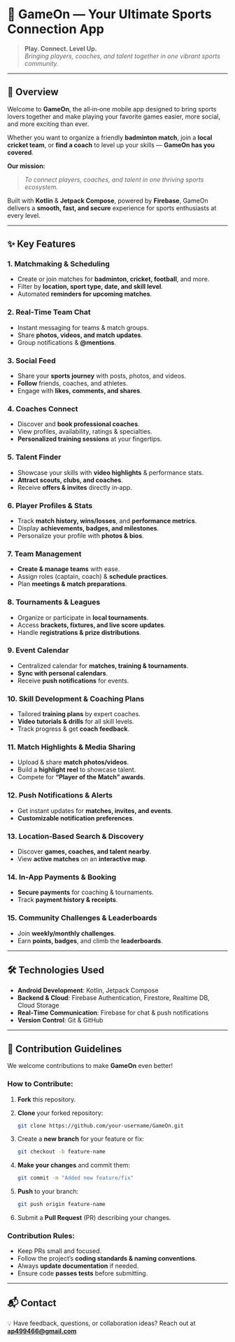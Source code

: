 # 🎯 GameOn — Your Ultimate Sports Connection App

> **Play. Connect. Level Up.**  
> *Bringing players, coaches, and talent together in one vibrant sports community.*

---

## 📌 Overview
Welcome to **GameOn**, the all‑in‑one mobile app designed to bring sports lovers together and make playing your favorite games easier, more social, and more exciting than ever.

Whether you want to organize a friendly **badminton match**, join a **local cricket team**, or **find a coach** to level up your skills — **GameOn has you covered**.

**Our mission:**  
> *To connect players, coaches, and talent in one thriving sports ecosystem.*

Built with **Kotlin** & **Jetpack Compose**, powered by **Firebase**, GameOn delivers a **smooth, fast, and secure** experience for sports enthusiasts at every level.

---

## ✨ Key Features

### 1. Matchmaking & Scheduling
- Create or join matches for **badminton, cricket, football**, and more.  
- Filter by **location, sport type, date, and skill level**.  
- Automated **reminders for upcoming matches**.  

### 2. Real‑Time Team Chat
- Instant messaging for teams & match groups.  
- Share **photos, videos, and match updates**.  
- Group notifications & **@mentions**.  

### 3. Social Feed
- Share your **sports journey** with posts, photos, and videos.  
- **Follow** friends, coaches, and athletes.  
- Engage with **likes, comments, and shares**.  

### 4. Coaches Connect
- Discover and **book professional coaches**.  
- View profiles, availability, ratings & specialties.  
- **Personalized training sessions** at your fingertips.  

### 5. Talent Finder
- Showcase your skills with **video highlights** & performance stats.  
- **Attract scouts, clubs, and coaches**.  
- Receive **offers & invites** directly in‑app.  

### 6. Player Profiles & Stats
- Track **match history, wins/losses**, and **performance metrics**.  
- Display **achievements, badges, and milestones**.  
- Personalize your profile with **photos & bios**.  

### 7. Team Management
- **Create & manage teams** with ease.  
- Assign roles (captain, coach) & **schedule practices**.  
- Plan **meetings & match preparations**.  

### 8. Tournaments & Leagues
- Organize or participate in **local tournaments**.  
- Access **brackets, fixtures, and live score updates**.  
- Handle **registrations & prize distributions**.  

### 9. Event Calendar
- Centralized calendar for **matches, training & tournaments**.  
- **Sync with personal calendars**.  
- Receive **push notifications** for events.  

### 10. Skill Development & Coaching Plans
- Tailored **training plans** by expert coaches.  
- **Video tutorials & drills** for all skill levels.  
- Track progress & get **coach feedback**.  

### 11. Match Highlights & Media Sharing
- Upload & share **match photos/videos**.  
- Build a **highlight reel** to showcase talent.  
- Compete for **“Player of the Match” awards**.  

### 12. Push Notifications & Alerts
- Get instant updates for **matches, invites, and events**.  
- **Customizable notification preferences**.  

### 13. Location‑Based Search & Discovery
- Discover **games, coaches, and talent nearby**.  
- View **active matches** on an **interactive map**.  

### 14. In‑App Payments & Booking
- **Secure payments** for coaching & tournaments.  
- Track **payment history & receipts**.  

### 15. Community Challenges & Leaderboards
- Join **weekly/monthly challenges**.  
- Earn **points, badges**, and climb the **leaderboards**.  

---

## 🛠 Technologies Used

- **Android Development**: Kotlin, Jetpack Compose  
- **Backend & Cloud**: Firebase Authentication, Firestore, Realtime DB, Cloud Storage  
- **Real‑Time Communication**: Firebase for chat & push notifications  
- **Version Control**: Git & GitHub  

---

## 🤝 Contribution Guidelines

We welcome contributions to make **GameOn** even better!  

### How to Contribute:
1. **Fork** this repository.  
2. **Clone** your forked repository:
   ```bash
   git clone https://github.com/your-username/GameOn.git

3. Create a **new branch** for your feature or fix:

   ```bash
   git checkout -b feature-name
   ```
4. **Make your changes** and commit them:

   ```bash
   git commit -m "Added new feature/fix"
   ```
5. **Push** to your branch:

   ```bash
   git push origin feature-name
   ```
6. Submit a **Pull Request** (PR) describing your changes.

### Contribution Rules:

* Keep PRs small and focused.
* Follow the project’s **coding standards & naming conventions**.
* Always **update documentation** if needed.
* Ensure code **passes tests** before submitting.

---

## 📬 Contact

💡 Have feedback, questions, or collaboration ideas?
Reach out at **[ap499466@gmail.com](mailto:ap499466@gmail.com)**

```
